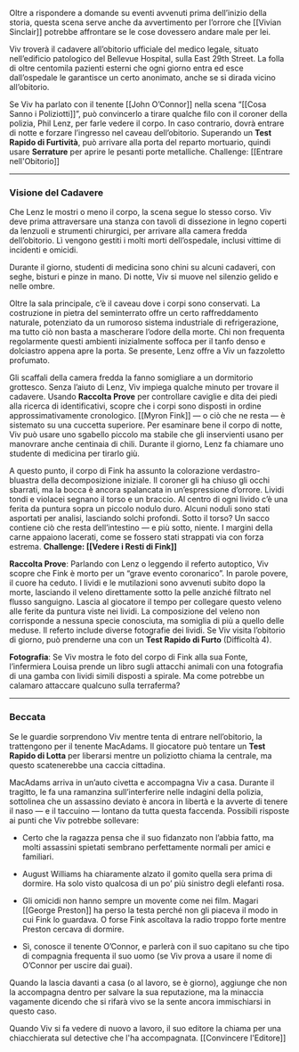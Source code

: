Oltre a rispondere a domande su eventi avvenuti prima dell’inizio della storia, questa scena serve anche da avvertimento per l’orrore che [[Vivian Sinclair]] potrebbe affrontare se le cose dovessero andare male per lei.

Viv troverà il cadavere all’obitorio ufficiale del medico legale, situato nell’edificio patologico del Bellevue Hospital, sulla East 29th Street. La folla di oltre centomila pazienti esterni che ogni giorno entra ed esce dall’ospedale le garantisce un certo anonimato, anche se si dirada vicino all’obitorio.

Se Viv ha parlato con il tenente [[John O’Connor]] nella scena “[[Cosa Sanno i Poliziotti]]”, può convincerlo a tirare qualche filo con il coroner della polizia, Phil Lenz, per farle vedere il corpo. In caso contrario, dovrà entrare di notte e forzare l’ingresso nel caveau dell’obitorio. Superando un **Test Rapido di Furtività**, può arrivare alla porta del reparto mortuario, quindi usare **Serrature** per aprire le pesanti porte metalliche. Challenge: [[Entrare nell'Obitorio]]

---

### Visione del Cadavere

Che Lenz le mostri o meno il corpo, la scena segue lo stesso corso. Viv deve prima attraversare una stanza con tavoli di dissezione in legno coperti da lenzuoli e strumenti chirurgici, per arrivare alla camera fredda dell’obitorio. Lì vengono gestiti i molti morti dell’ospedale, inclusi vittime di incidenti e omicidi.

Durante il giorno, studenti di medicina sono chini su alcuni cadaveri, con seghe, bisturi e pinze in mano. Di notte, Viv si muove nel silenzio gelido e nelle ombre.

Oltre la sala principale, c’è il caveau dove i corpi sono conservati. La costruzione in pietra del seminterrato offre un certo raffreddamento naturale, potenziato da un rumoroso sistema industriale di refrigerazione, ma tutto ciò non basta a mascherare l’odore della morte. Chi non frequenta regolarmente questi ambienti inizialmente soffoca per il tanfo denso e dolciastro appena apre la porta. Se presente, Lenz offre a Viv un fazzoletto profumato.

Gli scaffali della camera fredda la fanno somigliare a un dormitorio grottesco. Senza l’aiuto di Lenz, Viv impiega qualche minuto per trovare il cadavere. Usando **Raccolta Prove** per controllare caviglie e dita dei piedi alla ricerca di identificativi, scopre che i corpi sono disposti in ordine approssimativamente cronologico. [[Myron Fink]] — o ciò che ne resta — è sistemato su una cuccetta superiore. Per esaminare bene il corpo di notte, Viv può usare uno sgabello piccolo ma stabile che gli inservienti usano per manovrare anche centinaia di chili. Durante il giorno, Lenz fa chiamare uno studente di medicina per tirarlo giù.

A questo punto, il corpo di Fink ha assunto la colorazione verdastro-bluastra della decomposizione iniziale. Il coroner gli ha chiuso gli occhi sbarrati, ma la bocca è ancora spalancata in un’espressione d’orrore. Lividi tondi e violacei segnano il torso e un braccio. Al centro di ogni livido c’è una ferita da puntura sopra un piccolo nodulo duro. Alcuni noduli sono stati asportati per analisi, lasciando solchi profondi. Sotto il torso? Un sacco contiene ciò che resta dell’intestino — e più sotto, niente. I margini della carne appaiono lacerati, come se fossero stati strappati via con forza estrema. **Challenge: [[Vedere i Resti di Fink]]**

**Raccolta Prove**: Parlando con Lenz o leggendo il referto autoptico, Viv scopre che Fink è morto per un “grave evento coronarico”. In parole povere, il cuore ha ceduto. I lividi e le mutilazioni sono avvenuti subito dopo la morte, lasciando il veleno direttamente sotto la pelle anziché filtrato nel flusso sanguigno. Lascia al giocatore il tempo per collegare questo veleno alle ferite da puntura viste nei lividi. La composizione del veleno non corrisponde a nessuna specie conosciuta, ma somiglia di più a quello delle meduse. Il referto include diverse fotografie dei lividi. Se Viv visita l’obitorio di giorno, può prenderne una con un **Test Rapido di Furto** (Difficoltà 4).

**Fotografia**: Se Viv mostra le foto del corpo di Fink alla sua Fonte, l’infermiera Louisa prende un libro sugli attacchi animali con una fotografia di una gamba con lividi simili disposti a spirale. Ma come potrebbe un calamaro attaccare qualcuno sulla terraferma?

---

### Beccata

Se le guardie sorprendono Viv mentre tenta di entrare nell’obitorio, la trattengono per il tenente MacAdams. Il giocatore può tentare un **Test Rapido di Lotta** per liberarsi mentre un poliziotto chiama la centrale, ma questo scatenerebbe una caccia cittadina.

MacAdams arriva in un’auto civetta e accompagna Viv a casa. Durante il tragitto, le fa una ramanzina sull’interferire nelle indagini della polizia, sottolinea che un assassino deviato è ancora in libertà e la avverte di tenere il naso — e il taccuino — lontano da tutta questa faccenda. Possibili risposte ai punti che Viv potrebbe sollevare:

- Certo che la ragazza pensa che il suo fidanzato non l’abbia fatto, ma molti assassini spietati sembrano perfettamente normali per amici e familiari.
    
- August Williams ha chiaramente alzato il gomito quella sera prima di dormire. Ha solo visto qualcosa di un po’ più sinistro degli elefanti rosa.
    
- Gli omicidi non hanno sempre un movente come nei film. Magari [[George Preston]] ha perso la testa perché non gli piaceva il modo in cui Fink lo guardava. O forse Fink ascoltava la radio troppo forte mentre Preston cercava di dormire.
    
- Sì, conosce il tenente O’Connor, e parlerà con il suo capitano su che tipo di compagnia frequenta il suo uomo (se Viv prova a usare il nome di O’Connor per uscire dai guai).
    

Quando la lascia davanti a casa (o al lavoro, se è giorno), aggiunge che non la accompagna dentro per salvare la sua reputazione, ma la minaccia vagamente dicendo che si rifarà vivo se la sente ancora immischiarsi in questo caso.

Quando Viv si fa vedere di nuovo a lavoro, il suo editore la chiama per una chiacchierata sul detective che l'ha accompagnata. [[Convincere l'Editore]]